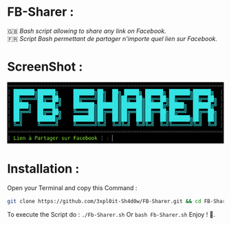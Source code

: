 # FB-Sharer :
🇬🇧 _Bash script allowing to share any link on Facebook._<br>
🇫🇷 _Script Bash permettant de partager n'importe quel lien sur Facebook._
# ScreenShot :
![Screenshot](screenshot.png)
# Installation :
Open your Terminal and copy this Command :
```bash
git clone https://github.com/3xpl0it-Sh4d0w/FB-Sharer.git && cd FB-Sharer && chmod +x FB-Sharer.sh
```
To execute the Script do : ``./Fb-Sharer.sh`` Or ``bash Fb-Sharer.sh`` Enjoy ! 🙂.
